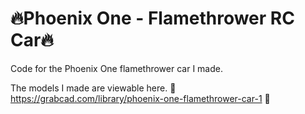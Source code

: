 # 🔥Phoenix One - Flamethrower RC Car🔥

Code for the Phoenix One flamethrower car I made.

The models I made are viewable here.
🚨 https://grabcad.com/library/phoenix-one-flamethrower-car-1 🚨
